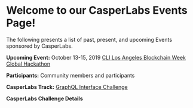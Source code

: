# Welcome to our CasperLabs Events Page!

The following presents a list of past, present, and upcoming Events sponsored by CasperLabs.

**Upcoming Event:** October 13-15, 2019 [CLI Los Angeles Blockchain Week Global Hackathon](https://www.eventbrite.com/e/the-global-hackathon-los-angeles-blockchain-week-tickets-64574824037)

**Participants:** Community members and participants

**CasperLabs Track:** [GraphQL Interface Challenge](https://github.com/CasperLabs/CasperLabs/wiki/October-13-15--CLI-LA-Hackathon----GraphQL-Interface-Challenge)

**CasperLabs Challenge Details** 